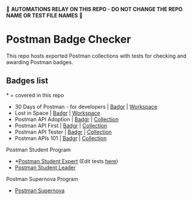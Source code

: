 🚨 **AUTOMATIONS RELAY ON THIS REPO - DO NOT CHANGE THE REPO NAME OR TEST FILE NAMES** 🚨

# Postman Badge Checker

This repo hosts exported Postman collections with tests for checking and awarding Postman badges.

## Badges list

\* = covered in this repo

- 30 Days of Postman - for developers | [Badgr](https://badgr.com/public/badges/dtlUH0IyTweMbXqk5P1KvA) | [Workspace](https://www.postman.com/postman/workspace/30-days-of-postman-for-developers/overview)
- Lost in Space | [Badgr](https://badgr.com/public/badges/hkQxukdrTd6bEw9RT4MQcQ) | [Workspace](https://www.postman.com/postman/workspace/lost-in-space)
- Postman API Adoption | [Badgr](https://badgr.com/public/badges/uKubW0DORXGQ_cBGqBUVlw) | [Collection](https://www.postman.com/postman/workspace/postman-galaxy-training/documentation/9065401-b0c7f820-b6ea-440f-8d5a-c0df01f59826)
- Postman API First | [Badgr](https://badgr.com/public/badges/4ZMWYUmITU20Lf9JdAR6Xw) | [Collection](https://www.postman.com/postman/workspace/postman-galaxy-training/api/812ccb45-5e15-441d-a15b-94aeb44c051f)
- Postman API Tester | [Badgr](https://badgr.com/public/badges/Q10KBL_YQXSW0lCQgYWx6Q) | [Collection](https://www.postman.com/postman/workspace/postman-galaxy-training/documentation/9065401-7450715a-4607-4648-9fe9-9f0a481072c5)
- Postman APIs 101 | [Badgr](https://badgr.com/public/badges/0WGPGyuYSwmXOhr-6v7D8Q) | [Collection](https://www.postman.com/postman/workspace/postman-galaxy-training/documentation/9065401-2aa44ec4-a674-4216-a451-8a3cfd98ff77)

Postman Student Program

- \*[Postman Student Expert](https://www.postman.com/company/student-program/#student-expert-program)  (Edit tests [here](https://postman.postman.co/workspace/%255Binternal%255D-Student-Expert-tests~b0b6d243-47f8-4b9d-8645-43536268110d/overview))
- [Postman Student Leader](https://www.postman.com/company/student-program/#postman-student-leader-program)

Postman Supernova Program

- [Postman Supernova](https://www.postman.com/company/supernovas-program/)
